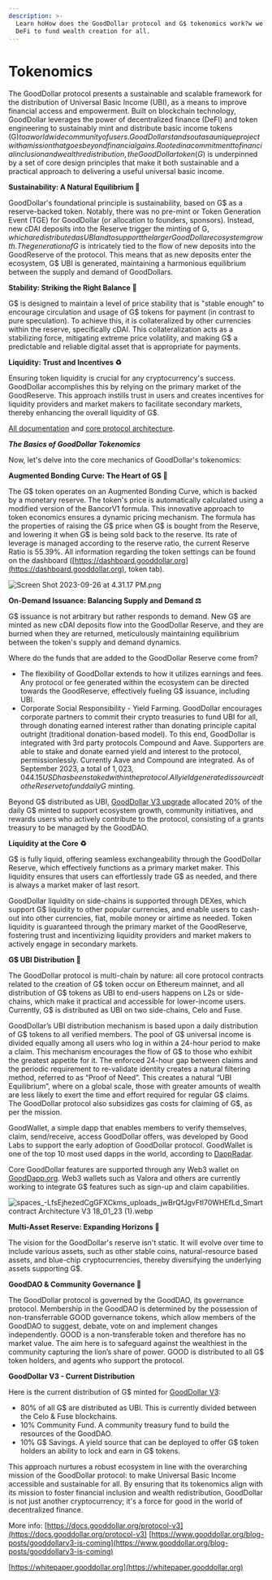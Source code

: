 ```yaml
---
description: >-
  Learn hoHow does the GoodDollar protocol and G$ tokenomics work?w we utilize
  DeFi to fund wealth creation for all.
---
```


# Tokenomics

The GoodDollar protocol presents a sustainable and scalable framework for the distribution of Universal Basic Income (UBI), as a means to improve financial access and empowerment. Built on blockchain technology, GoodDollar leverages the power of decentralized finance (DeFI) and token engineering to sustainably mint and distribute basic income tokens (G$) to a worldwide community of users. GoodDollar stands out as a unique project with a mission that goes beyond financial gains. Rooted in a commitment to financial inclusion and wealth redistribution, the GoodDollar token (G$) is underpinned by a set of core design principles that make it both sustainable and a practical approach to delivering a useful universal basic income.

**Sustainability: A Natural Equilibrium 🌳**

GoodDollar's foundational principle is sustainability, based on G$ as a reserve-backed token. Notably, there was no pre-mint or Token Generation Event (TGE) for GoodDollar (or allocation to founders, sponsors). Instead, new cDAI deposits into the Reserve trigger the minting of G$, which are distributed as UBI and to support the larger GoodDollar ecosystem growth. The generation of G$ is intricately tied to the flow of new deposits into the GoodReserve of the protocol. This means that as new deposits enter the ecosystem, G$ UBI is generated, maintaining a harmonious equilibrium between the supply and demand of GoodDollars.

**Stability: Striking the Right Balance 🎠**

G$ is designed to maintain a level of price stability that is "stable enough” to encourage circulation and usage of G$ tokens for payment (in contrast to pure speculation). To achieve this, it is collateralized by other currencies within the reserve, specifically cDAI. This collateralization acts as a stabilizing force, mitigating extreme price volatility, and making G$ a predictable and reliable digital asset that is appropriate for payments.

**Liquidity: Trust and Incentives ♻️**

Ensuring token liquidity is crucial for any cryptocurrency's success. GoodDollar accomplishes this by relying on the primary market of the GoodReserve. This approach instills trust in users and creates incentives for liquidity providers and market makers to facilitate secondary markets, thereby enhancing the overall liquidity of G$.

[All documentation](https://docs.gooddollar.org/) and [core protocol architecture](https://docs.gooddollar.org/protocol-v3-documentation/architecture-and-value-flow).

_**The Basics of GoodDollar Tokenomics**_

Now, let's delve into the core mechanics of GoodDollar's tokenomics:

**Augmented Bonding Curve: The Heart of G$ 💙**

The G$ token operates on an Augmented Bonding Curve, which is backed by a monetary reserve. The token's price is automatically calculated using a modified version of the BancorV1 formula. This innovative approach to token economics ensures a dynamic pricing mechanism. The formula has the properties of raising the G$ price when G$ is bought from the Reserve, and lowering it when G$ is being sold back to the reserve. Its rate of leverage is managed according to the reserve ratio, the current Reserve Ratio is 55.39%. All information regarding the token settings can be found on the dashboard ([https://dashboard.gooddollar.org](https://dashboard.gooddollar.org), token tab).

![Screen Shot 2023-09-26 at 4.31.17 PM.png](https://prod-files-secure.s3.us-west-2.amazonaws.com/a8694d8a-82e2-4ee6-a11a-5eefdefdfb72/8718c3f8-1b96-43e8-8098-1279b87fc770/Screen\_Shot\_2023-09-26\_at\_4.31.17\_PM.png)

**On-Demand Issuance: Balancing Supply and Demand ⚖️**

G$ issuance is not arbitrary but rather responds to demand. New G$ are minted as new cDAI deposits flow into the GoodDollar Reserve, and they are burned when they are returned, meticulously maintaining equilibrium between the token's supply and demand dynamics.

Where do the funds that are added to the GoodDollar Reserve come from?

* The flexibility of GoodDollar extends to how it utilizes earnings and fees. Any protocol or fee generated within the ecosystem can be directed towards the GoodReserve, effectively fueling G$ issuance, including UBI.
* Corporate Social Responsibility - Yield Farming. GoodDollar encourages corporate partners to commit their crypto treasuries to fund UBI for all, through donating earned interest rather than donating principle capital outright (traditional donation-based model). To this end, GoodDollar is integrated with 3rd party protocols Compound and Aave. Supporters are able to stake and donate earned yield and interest to the protocol, permissionlessly. Currently Aave and Compound are integrated. As of September 2023, a total of $1,023,044.15 USD has been staked within the protocol. All yield generated is sourced to the Reserve to fund daily G$ minting.

Beyond G$ distributed as UBI, [GoodDollar V3 upgrade](https://docs.gooddollar.org/protocol-v3-documentation) allocated 20% of the daily G$ minted to support ecosystem growth, community initiatives, and rewards users who actively contribute to the protocol, consisting of a grants treasury to be managed by the GoodDAO.

**Liquidity at the Core ♻️**

G$ is fully liquid, offering seamless exchangeability through the GoodDollar Reserve, which effectively functions as a primary market maker. This liquidity ensures that users can effortlessly trade G$ as needed, and there is always a market maker of last resort.

GoodDollar liquidity on side-chains is supported through DEXes, which support G$ liquidity to other popular currencies, and enable users to cash-out into other currencies, fiat, mobile money or airtime as needed. Token liquidity is guaranteed through the primary market of the GoodReserve, fostering trust and incentivizing liquidity providers and market makers to actively engage in secondary markets.

**G$ UBI Distribution 🔷**

The GoodDollar protocol is multi-chain by nature: all core protocol contracts related to the creation of G$ token occur on Ethereum mainnet, and all distribution of G$ tokens as UBI to end-users happens on L2s or side-chains, which make it practical and accessible for lower-income users. Currently, G$ is distributed as UBI on two side-chains, Celo and Fuse.

GoodDollar’s UBI distribution mechanism is based upon a daily distribution of G$ tokens to all verified members. The pool of G$ universal income is divided equally among all users who log in within a 24-hour period to make a claim. This mechanism encourages the flow of G$ to those who exhibit the greatest appetite for it. The enforced 24-hour gap between claims and the periodic requirement to re-validate identity creates a natural filtering method, referred to as “Proof of Need”. This creates a natural “UBI Equilibrium”, where on a global scale, those with greater amounts of wealth are less likely to exert the time and effort required for regular G$ claims. The GoodDollar protocol also subsidizes gas costs for claiming of G$, as per the mission.

GoodWallet, a simple dapp that enables members to verify themselves, claim, send/receive, access GoodDollar offers, was developed by Good Labs to support the early adoption of GoodDollar protocol. GoodWallet is one of the top 10 most used dapps in the world, according to [DappRadar](https://dappradar.com/rankings).

Core GoodDollar features are supported through any Web3 wallet on [GoodDapp.org](https://gooddapp.org/). Web3 wallets such as Valora and others are currently working to integrate G$ features such as sign-up and claim capabilities.

![spaces\_-LfsEjhezedCgGFXCkms\_uploads\_jwBrQfJgvFtl70WHEfLd\_Smart contract Architecture V3 18\_01\_23 (1).webp](https://prod-files-secure.s3.us-west-2.amazonaws.com/a8694d8a-82e2-4ee6-a11a-5eefdefdfb72/dbaca0bc-0fc0-4b01-a57f-15d2bbfe4adb/spaces\_-LfsEjhezedCgGFXCkms\_uploads\_jwBrQfJgvFtl70WHEfLd\_Smart\_contract\_Architecture\_V3\_18\_01\_23\_\(1\).webp)

**Multi-Asset Reserve: Expanding Horizons 🎨**

The vision for the GoodDollar's reserve isn't static. It will evolve over time to include various assets, such as other stable coins, natural-resource based assets, and blue-chip cryptocurrencies, thereby diversifying the underlying assets supporting G$.

**GoodDAO & Community Governance 💪**

The GoodDollar protocol is governed by the GoodDAO, its governance protocol. Membership in the GoodDAO is determined by the possession of non-transferrable GOOD governance tokens, which allow members of the GoodDAO to suggest, debate, vote on and implement changes independently. GOOD is a non-transferable token and therefore has no market value. The aim here is to safeguard against the wealthiest in the community capturing the lion’s share of power. GOOD is distributed to all G$ token holders, and agents who support the protocol.

**GoodDollar V3 - Current Distribution**

Here is the current distribution of G$ minted for [GoodDollar V3](https://snapshot.org/#/thegooddao.eth/proposal/0xee841a6b8e8d1d6a2ec49408b2d60a1019a72c3b56a16f5bb84c1181af46f315):

* 80% of all G$ are distributed as UBI. This is currently divided between the Celo & Fuse blockchains.
* 10% Community Fund. A community treasury fund to build the resources of the GoodDAO.
* 10% G$ Savings. A yield source that can be deployed to offer G$ token holders an ability to lock and earn in G$ tokens.

This approach nurtures a robust ecosystem in line with the overarching mission of the GoodDollar protocol: to make Universal Basic Income accessible and sustainable for all. By ensuring that its tokenomics align with its mission to foster financial inclusion and wealth redistribution, GoodDollar is not just another cryptocurrency; it's a force for good in the world of decentralized finance.

More info: [https://docs.gooddollar.org/protocol-v3](https://docs.gooddollar.org/protocol-v3) [https://www.gooddollar.org/blog-posts/gooddollarv3-is-coming](https://www.gooddollar.org/blog-posts/gooddollarv3-is-coming)

[https://whitepaper.gooddollar.org](https://whitepaper.gooddollar.org)

